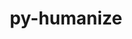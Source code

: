---
title: "py-humanize"
layout: cache
categories: [package, develop]
meta: {"versions": ["4.6.0"], "compilers": ["gcc@=11.4.0", "gcc@=9.4.0", "oneapi@=2024.0.0"], "oss": ["ubuntu20.04", "ubuntu22.04"], "platforms": ["linux"], "targets": ["ppc64le", "x86_64_v3"], "stacks": ["e4s", "e4s-oneapi", "e4s-power", "root"], "num_specs": 22, "num_specs_by_stack": {"root": 22, "e4s-power": 7, "e4s": 7, "e4s-oneapi": 8}}
spec_details: [{"hash": "lyon2sit6pn6y3njgu55wdpzb3h5zsic", "compiler": "gcc@=9.4.0", "versions": ["4.6.0"], "os": "ubuntu20.04", "platform": "linux", "target": "ppc64le", "variants": ["build_system=python_pip"], "stacks": ["root", "e4s-power"], "size": "-", "tarball": "https://binaries.spack.io/develop/build_cache/linux-ubuntu20.04-ppc64le/gcc-9.4.0/py-humanize-4.6.0/linux-ubuntu20.04-ppc64le-gcc-9.4.0-py-humanize-4.6.0-lyon2sit6pn6y3njgu55wdpzb3h5zsic.spack"}, {"hash": "axcvj4es43zp6hlmxumhj3c2ugiibnen", "compiler": "gcc@=9.4.0", "versions": ["4.6.0"], "os": "ubuntu20.04", "platform": "linux", "target": "ppc64le", "variants": ["build_system=python_pip"], "stacks": ["root", "e4s-power"], "size": "-", "tarball": "https://binaries.spack.io/develop/build_cache/linux-ubuntu20.04-ppc64le/gcc-9.4.0/py-humanize-4.6.0/linux-ubuntu20.04-ppc64le-gcc-9.4.0-py-humanize-4.6.0-axcvj4es43zp6hlmxumhj3c2ugiibnen.spack"}, {"hash": "oorl7l2jwb2ebpc4bbltt7nh4o5q2wcd", "compiler": "gcc@=9.4.0", "versions": ["4.6.0"], "os": "ubuntu20.04", "platform": "linux", "target": "ppc64le", "variants": ["build_system=python_pip"], "stacks": ["root", "e4s-power"], "size": "-", "tarball": "https://binaries.spack.io/develop/build_cache/linux-ubuntu20.04-ppc64le/gcc-9.4.0/py-humanize-4.6.0/linux-ubuntu20.04-ppc64le-gcc-9.4.0-py-humanize-4.6.0-oorl7l2jwb2ebpc4bbltt7nh4o5q2wcd.spack"}, {"hash": "zhb4rmpuyibypvd4jsrio26juiqwby3x", "compiler": "gcc@=9.4.0", "versions": ["4.6.0"], "os": "ubuntu20.04", "platform": "linux", "target": "ppc64le", "variants": ["build_system=python_pip"], "stacks": ["root", "e4s-power"], "size": "-", "tarball": "https://binaries.spack.io/develop/build_cache/linux-ubuntu20.04-ppc64le/gcc-9.4.0/py-humanize-4.6.0/linux-ubuntu20.04-ppc64le-gcc-9.4.0-py-humanize-4.6.0-zhb4rmpuyibypvd4jsrio26juiqwby3x.spack"}, {"hash": "ah4rnj7db3ob5elxnchwmhr57yyxkuvs", "compiler": "gcc@=9.4.0", "versions": ["4.6.0"], "os": "ubuntu20.04", "platform": "linux", "target": "ppc64le", "variants": ["build_system=python_pip"], "stacks": ["root", "e4s-power"], "size": "-", "tarball": "https://binaries.spack.io/develop/build_cache/linux-ubuntu20.04-ppc64le/gcc-9.4.0/py-humanize-4.6.0/linux-ubuntu20.04-ppc64le-gcc-9.4.0-py-humanize-4.6.0-ah4rnj7db3ob5elxnchwmhr57yyxkuvs.spack"}, {"hash": "u5ju6i6al5f2e42bvh5rxet7kkgjgl75", "compiler": "gcc@=9.4.0", "versions": ["4.6.0"], "os": "ubuntu20.04", "platform": "linux", "target": "ppc64le", "variants": ["build_system=python_pip"], "stacks": ["root", "e4s-power"], "size": "-", "tarball": "https://binaries.spack.io/develop/build_cache/linux-ubuntu20.04-ppc64le/gcc-9.4.0/py-humanize-4.6.0/linux-ubuntu20.04-ppc64le-gcc-9.4.0-py-humanize-4.6.0-u5ju6i6al5f2e42bvh5rxet7kkgjgl75.spack"}, {"hash": "fxrahrcoqvu5shuxr2p4viu52olzz6vy", "compiler": "gcc@=9.4.0", "versions": ["4.6.0"], "os": "ubuntu20.04", "platform": "linux", "target": "ppc64le", "variants": ["build_system=python_pip"], "stacks": ["root", "e4s-power"], "size": "-", "tarball": "https://binaries.spack.io/develop/build_cache/linux-ubuntu20.04-ppc64le/gcc-9.4.0/py-humanize-4.6.0/linux-ubuntu20.04-ppc64le-gcc-9.4.0-py-humanize-4.6.0-fxrahrcoqvu5shuxr2p4viu52olzz6vy.spack"}, {"hash": "2mgfb5dgq6jozj7vqa76x4i5c3sj3fag", "compiler": "gcc@=11.4.0", "versions": ["4.6.0"], "os": "ubuntu22.04", "platform": "linux", "target": "x86_64_v3", "variants": ["build_system=python_pip"], "stacks": ["root", "e4s"], "size": "-", "tarball": "https://binaries.spack.io/develop/build_cache/linux-ubuntu22.04-x86_64_v3/gcc-11.4.0/py-humanize-4.6.0/linux-ubuntu22.04-x86_64_v3-gcc-11.4.0-py-humanize-4.6.0-2mgfb5dgq6jozj7vqa76x4i5c3sj3fag.spack"}, {"hash": "fm4qt2m73zezmy2prstt2rtzycualcr5", "compiler": "gcc@=11.4.0", "versions": ["4.6.0"], "os": "ubuntu22.04", "platform": "linux", "target": "x86_64_v3", "variants": ["build_system=python_pip"], "stacks": ["root", "e4s"], "size": "-", "tarball": "https://binaries.spack.io/develop/build_cache/linux-ubuntu22.04-x86_64_v3/gcc-11.4.0/py-humanize-4.6.0/linux-ubuntu22.04-x86_64_v3-gcc-11.4.0-py-humanize-4.6.0-fm4qt2m73zezmy2prstt2rtzycualcr5.spack"}, {"hash": "oxwstelkielspfgznoyxbd3vd3yi7ces", "compiler": "gcc@=11.4.0", "versions": ["4.6.0"], "os": "ubuntu22.04", "platform": "linux", "target": "x86_64_v3", "variants": ["build_system=python_pip"], "stacks": ["root", "e4s"], "size": "-", "tarball": "https://binaries.spack.io/develop/build_cache/linux-ubuntu22.04-x86_64_v3/gcc-11.4.0/py-humanize-4.6.0/linux-ubuntu22.04-x86_64_v3-gcc-11.4.0-py-humanize-4.6.0-oxwstelkielspfgznoyxbd3vd3yi7ces.spack"}, {"hash": "sjj43vpm66pukkibl4bf5gox4agkdw6u", "compiler": "gcc@=11.4.0", "versions": ["4.6.0"], "os": "ubuntu22.04", "platform": "linux", "target": "x86_64_v3", "variants": ["build_system=python_pip"], "stacks": ["root", "e4s"], "size": "-", "tarball": "https://binaries.spack.io/develop/build_cache/linux-ubuntu22.04-x86_64_v3/gcc-11.4.0/py-humanize-4.6.0/linux-ubuntu22.04-x86_64_v3-gcc-11.4.0-py-humanize-4.6.0-sjj43vpm66pukkibl4bf5gox4agkdw6u.spack"}, {"hash": "zcc2bum4urg3ll3pibhqxuqjoutjl2ed", "compiler": "gcc@=11.4.0", "versions": ["4.6.0"], "os": "ubuntu22.04", "platform": "linux", "target": "x86_64_v3", "variants": ["build_system=python_pip"], "stacks": ["root", "e4s"], "size": "-", "tarball": "https://binaries.spack.io/develop/build_cache/linux-ubuntu22.04-x86_64_v3/gcc-11.4.0/py-humanize-4.6.0/linux-ubuntu22.04-x86_64_v3-gcc-11.4.0-py-humanize-4.6.0-zcc2bum4urg3ll3pibhqxuqjoutjl2ed.spack"}, {"hash": "kv7qel6qxjwadsthonlrf5uuur4e4pxi", "compiler": "gcc@=11.4.0", "versions": ["4.6.0"], "os": "ubuntu22.04", "platform": "linux", "target": "x86_64_v3", "variants": ["build_system=python_pip"], "stacks": ["root", "e4s"], "size": "-", "tarball": "https://binaries.spack.io/develop/build_cache/linux-ubuntu22.04-x86_64_v3/gcc-11.4.0/py-humanize-4.6.0/linux-ubuntu22.04-x86_64_v3-gcc-11.4.0-py-humanize-4.6.0-kv7qel6qxjwadsthonlrf5uuur4e4pxi.spack"}, {"hash": "nfa5qqxudg6w2xr47jphfriejj6e2qf3", "compiler": "gcc@=11.4.0", "versions": ["4.6.0"], "os": "ubuntu22.04", "platform": "linux", "target": "x86_64_v3", "variants": ["build_system=python_pip"], "stacks": ["root", "e4s"], "size": "-", "tarball": "https://binaries.spack.io/develop/build_cache/linux-ubuntu22.04-x86_64_v3/gcc-11.4.0/py-humanize-4.6.0/linux-ubuntu22.04-x86_64_v3-gcc-11.4.0-py-humanize-4.6.0-nfa5qqxudg6w2xr47jphfriejj6e2qf3.spack"}, {"hash": "4s3uc25hqph3buktwg6f6zoeic75pgl3", "compiler": "oneapi@=2024.0.0", "versions": ["4.6.0"], "os": "ubuntu22.04", "platform": "linux", "target": "x86_64_v3", "variants": ["build_system=python_pip"], "stacks": ["root", "e4s-oneapi"], "size": "-", "tarball": "https://binaries.spack.io/develop/build_cache/linux-ubuntu22.04-x86_64_v3/oneapi-2024.0.0/py-humanize-4.6.0/linux-ubuntu22.04-x86_64_v3-oneapi-2024.0.0-py-humanize-4.6.0-4s3uc25hqph3buktwg6f6zoeic75pgl3.spack"}, {"hash": "rb6efqye3w5xosoerylumodqxn7f6vb6", "compiler": "oneapi@=2024.0.0", "versions": ["4.6.0"], "os": "ubuntu22.04", "platform": "linux", "target": "x86_64_v3", "variants": ["build_system=python_pip"], "stacks": ["root", "e4s-oneapi"], "size": "-", "tarball": "https://binaries.spack.io/develop/build_cache/linux-ubuntu22.04-x86_64_v3/oneapi-2024.0.0/py-humanize-4.6.0/linux-ubuntu22.04-x86_64_v3-oneapi-2024.0.0-py-humanize-4.6.0-rb6efqye3w5xosoerylumodqxn7f6vb6.spack"}, {"hash": "vocror5guedxs4gmergg3tssufusvdjr", "compiler": "oneapi@=2024.0.0", "versions": ["4.6.0"], "os": "ubuntu22.04", "platform": "linux", "target": "x86_64_v3", "variants": ["build_system=python_pip"], "stacks": ["root", "e4s-oneapi"], "size": "-", "tarball": "https://binaries.spack.io/develop/build_cache/linux-ubuntu22.04-x86_64_v3/oneapi-2024.0.0/py-humanize-4.6.0/linux-ubuntu22.04-x86_64_v3-oneapi-2024.0.0-py-humanize-4.6.0-vocror5guedxs4gmergg3tssufusvdjr.spack"}, {"hash": "andnfye4qehbyuiswydgd5i5oi422idp", "compiler": "oneapi@=2024.0.0", "versions": ["4.6.0"], "os": "ubuntu22.04", "platform": "linux", "target": "x86_64_v3", "variants": ["build_system=python_pip"], "stacks": ["root", "e4s-oneapi"], "size": "-", "tarball": "https://binaries.spack.io/develop/build_cache/linux-ubuntu22.04-x86_64_v3/oneapi-2024.0.0/py-humanize-4.6.0/linux-ubuntu22.04-x86_64_v3-oneapi-2024.0.0-py-humanize-4.6.0-andnfye4qehbyuiswydgd5i5oi422idp.spack"}, {"hash": "h5neuwn5lmki4p5xhyo4tx2xxc2mivad", "compiler": "oneapi@=2024.0.0", "versions": ["4.6.0"], "os": "ubuntu22.04", "platform": "linux", "target": "x86_64_v3", "variants": ["build_system=python_pip"], "stacks": ["root", "e4s-oneapi"], "size": "-", "tarball": "https://binaries.spack.io/develop/build_cache/linux-ubuntu22.04-x86_64_v3/oneapi-2024.0.0/py-humanize-4.6.0/linux-ubuntu22.04-x86_64_v3-oneapi-2024.0.0-py-humanize-4.6.0-h5neuwn5lmki4p5xhyo4tx2xxc2mivad.spack"}, {"hash": "gm53mbfriy5gnrfxenkxgz3g5j6xhdwi", "compiler": "oneapi@=2024.0.0", "versions": ["4.6.0"], "os": "ubuntu22.04", "platform": "linux", "target": "x86_64_v3", "variants": ["build_system=python_pip"], "stacks": ["root", "e4s-oneapi"], "size": "-", "tarball": "https://binaries.spack.io/develop/build_cache/linux-ubuntu22.04-x86_64_v3/oneapi-2024.0.0/py-humanize-4.6.0/linux-ubuntu22.04-x86_64_v3-oneapi-2024.0.0-py-humanize-4.6.0-gm53mbfriy5gnrfxenkxgz3g5j6xhdwi.spack"}, {"hash": "eu6eg5kbpt6jzdxyvrjdpgliftfdfujt", "compiler": "oneapi@=2024.0.0", "versions": ["4.6.0"], "os": "ubuntu22.04", "platform": "linux", "target": "x86_64_v3", "variants": ["build_system=python_pip"], "stacks": ["root", "e4s-oneapi"], "size": "-", "tarball": "https://binaries.spack.io/develop/build_cache/linux-ubuntu22.04-x86_64_v3/oneapi-2024.0.0/py-humanize-4.6.0/linux-ubuntu22.04-x86_64_v3-oneapi-2024.0.0-py-humanize-4.6.0-eu6eg5kbpt6jzdxyvrjdpgliftfdfujt.spack"}, {"hash": "e636b7cmokwfvvbsr2qqv2wh36tlcn54", "compiler": "oneapi@=2024.0.0", "versions": ["4.6.0"], "os": "ubuntu22.04", "platform": "linux", "target": "x86_64_v3", "variants": ["build_system=python_pip"], "stacks": ["root", "e4s-oneapi"], "size": "-", "tarball": "https://binaries.spack.io/develop/build_cache/linux-ubuntu22.04-x86_64_v3/oneapi-2024.0.0/py-humanize-4.6.0/linux-ubuntu22.04-x86_64_v3-oneapi-2024.0.0-py-humanize-4.6.0-e636b7cmokwfvvbsr2qqv2wh36tlcn54.spack"}]
---